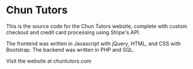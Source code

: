 # Chun Tutors
This is the source code for the Chun Tutors website, complete with custom checkout and credit card
processing using Stripe's API.

The frontend was written in Javascript with jQuery, HTML, and CSS with Bootstrap. The backend
was written in PHP and SQL.

Visit the website at chuntutors.com